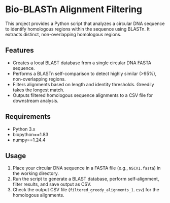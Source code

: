 # Bio-BLASTn Alignment Filtering

This project provides a Python script that analyzes a circular DNA sequence to identify homologous regions within the sequence using BLASTn. It extracts distinct, non-overlapping homologous regions.

## Features

- Creates a local BLAST database from a single circular DNA FASTA sequence.
- Performs a BLASTn self-comparison to detect highly similar (>95%), non-overlapping regions.
- Filters alignments based on length and identity thresholds. Greedily takes the longest match.
- Outputs filtered homologous sequence alignments to a CSV file for downstream analysis.

## Requirements

- Python 3.x  
- biopython==1.83
- numpy==1.24.4

## Usage

1. Place your circular DNA sequence in a FASTA file (e.g., `NSCV1.fasta`) in the working directory.  
2. Run the script to generate a BLAST database, perform self-alignment, filter results, and save output as CSV.  
3. Check the output CSV file (`filtered_greedy_alignments_1.csv`) for the homologous alignments.
